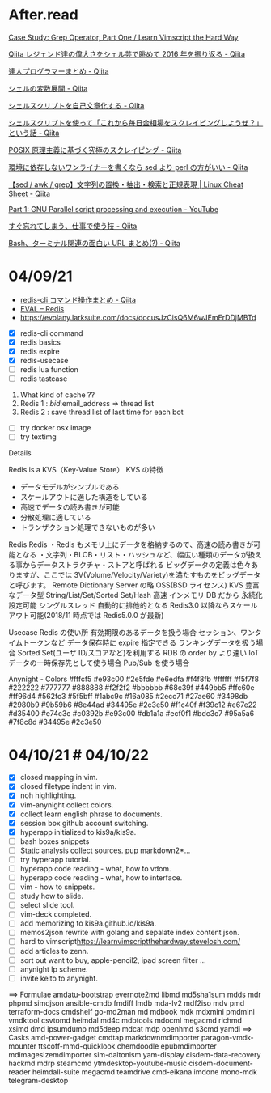 # After.read<!--{{{-->

[Case Study: Grep Operator, Part One / Learn Vimscript the Hard Way](https://learnvimscriptthehardway.stevelosh.com/chapters/32.html)

[Qiita レジェンド達の偉大さをシェル芸で眺めて 2016 年を振り返る - Qiita](https://qiita.com/t_nakayama0714/items/776724410b2a119af088)

[達人プログラマーまとめ - Qiita](https://qiita.com/m-hatano/items/872c26106240e0e21e0f)

[シェルの変数展開 - Qiita](https://qiita.com/bsdhack/items/597eb7daee4a8b3276ba)

[シェルスクリプトを自己文章化する - Qiita](https://qiita.com/suttang/items/d4b4474e93c8e74ae515)

[シェルスクリプトを使って「これから毎日金相場をスクレイピングしようぜ？」という話 - Qiita](https://qiita.com/furandon_pig/items/80562f6adcce53baeb0a)

[POSIX 原理主義に基づく究極のスクレイピング - Qiita](https://qiita.com/richmikan@github/items/024b1f3869c84b9a3a21)

[環境に依存しないワンライナーを書くなら sed より perl の方がいい - Qiita](https://qiita.com/takc923/items/8654d69008e921c9c9fb)

[【sed / awk / grep】文字列の置換・抽出・検索と正規表現 | Linux Cheat Sheet - Qiita](https://qiita.com/shuntaro_tamura/items/e4e942e7186934fae5e7)

[](https://blog.riywo.com/2011/04/19/022802/)

[Part 1: GNU Parallel script processing and execution - YouTube](https://www.youtube.com/watch?v=OpaiGYxkSuQ)

[すぐ忘れてしまう、仕事で使う技 - Qiita](https://qiita.com/hana_shin/items/53c3c78525c9c758ae7c)

[Bash、ターミナル関連の面白い URL まとめ(?) - Qiita](https://qiita.com/Cj-bc/items/08210305a888fcb829af)

<!--}}}-->

# 04/09/21

- [redis-cli コマンド操作まとめ - Qiita](https://qiita.com/rubytomato@github/items/d66d932959d596876ab5)
- [EVAL – Redis](https://redis.io/commands/eval)
- <https://evolany.larksuite.com/docs/docusJzCisQ6M6wJEmErDDjMBTd>

- [x] redis-cli command
- [x] redis basics
- [x] redis expire
- [x] redis-usecase
- [ ] redis lua function
- [ ] redis tastcase

1. What kind of cache ??
1. Redis 1 : $bid:$email_address => thread list
1. Redis 2 : save thread list of last time for each bot

- [ ] try docker osx image
- [ ] try textimg

Details<!--{{{-->

Redis is a KVS（Key-Value Store）
KVS の特徴

- データモデルがシンプルである
- スケールアウトに適した構造をしている
- 高速でデータの読み書きが可能
- 分散処理に適している
- トランザクション処理できないものが多い

Redis
Redis
・Redis もメモリ上にデータを格納するので、高速の読み書きが可能となる
・文字列・BLOB・リスト・ハッシュなど、幅広い種類のデータが扱える事からデータストラクチャ・ストアと呼ばれる
ビッグデータの定義は色々ありますが、ここでは 3V(Volume/Velocity/Variety)を満たすものをビッグデータと呼びます。
Remote Dictionary Server の略
OSS(BSD ライセンス)
KVS
豊富なデータ型
String/List/Set/Sorted Set/Hash
高速
インメモリ DB だから
永続化設定可能
シングルスレッド
自動的に排他的となる
Redis3.0 以降ならスケールアウト可能(2018/11 時点では Redis5.0.0 が最新)

Usecase
Redis の使い所
有効期限のあるデータを扱う場合
セッション、ワンタイムトークンなど
データ保存時に expire 指定できる
ランキングデータを扱う場合
Sorted Set(ユーザ ID/スコアなど)を利用する
RDB の order by より速い
IoT データの一時保存先として使う場合
Pub/Sub を使う場合

<!--}}}-->

Anynight - Colors<!--{{{-->
#fffcf5
#e93c00
#2e5fde
#e6edfa
#f4f8fb
#ffffff
#f5f7f8
#222222
#777777
#888888
#f2f2f2
#bbbbbb
#68c39f
#449bb5
#ffc60e
#ff96d4
#562fc3
#5f5bff
#1abc9c
#16a085
#2ecc71
#27ae60
#3498db
#2980b9
#9b59b6
#8e44ad
#34495e
#2c3e50
#f1c40f
#f39c12
#e67e22
#d35400
#e74c3c
#c0392b
#e93c00
#db1a1a
#ecf0f1
#bdc3c7
#95a5a6
#7f8c8d
#34495e
#2c3e50

<!--}}}-->

# 04/10/21 # 04/10/22

- [x] closed mapping in vim.
- [x] closed filetype indent in vim.
- [x] noh highlighting.
- [x] vim-anynight collect colors.
- [x] collect learn english phrase to documents.
- [x] session box github account switching.
- [x] hyperapp initialized to kis9a/kis9a.
- [ ] bash boxes snippets
- [ ] Static analysis collect sources. pup markdown2\*...
- [ ] try hyperapp tutorial.
- [ ] hyperapp code reading - what, how to vdom.
- [ ] hyperapp code reading - what, how to interface.
- [ ] vim - how to snippets.
- [ ] study how to slide.
- [ ] select slide tool.
- [ ] vim-deck completed.
- [ ] add memorizing to kis9a.github.io/kis9a.
- [ ] memos2json rewrite with golang and sepalate index content json.
- [ ] hard to vimscript<https://learnvimscriptthehardway.stevelosh.com/>
- [ ] add articles to zenn.
- [ ] sort out want to buy, apple-pencil2, ipad screen filter ...
- [ ] anynight lp scheme.
- [ ] invite keito to anynight.

==> Formulae
amdatu-bootstrap evernote2md libmd md5sha1sum mdds mdr phpmd simdjson
ansible-cmdb fmdiff lmdb mda-lv2 mdf2iso mdv pmd terraform-docs
cmdshelf go-md2man md mdbook mdk mdxmini pmdmini vmdktool
csvtomd heimdal md4c mdbtools mdocml megacmd richmd xsimd
dmd ipsumdump md5deep mdcat mdp openhmd s3cmd yamdi
==> Casks
amd-power-gadget cmdtap markdownmdimporter paragon-vmdk-mounter ttscoff-mmd-quicklook
chemdoodle epubmdimporter mdimagesizemdimporter sim-daltonism yam-display
cisdem-data-recovery hackmd mdrp steamcmd ytmdesktop-youtube-music
cisdem-document-reader heimdall-suite megacmd teamdrive
cmd-eikana imdone mono-mdk telegram-desktop
